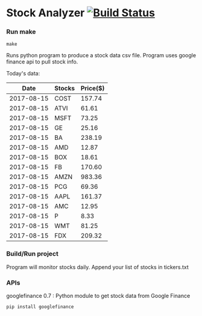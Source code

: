 # Stock Analyzer [![Build Status](https://travis-ci.org/ogoyal/StockAnalyzer.svg?branch=master)](https://travis-ci.org/ogoyal/StockAnalyzer)

### Run make
```
make
```

Runs python program to produce a stock data csv file. Program uses google finance api to pull stock info.

Today's data:

| Date| Stocks| Price($) | 
| --- | --- | ---  | 
| 2017-08-15| COST| 157.74 | 
| 2017-08-15| ATVI| 61.61 | 
| 2017-08-15| MSFT| 73.25 | 
| 2017-08-15| GE| 25.16 | 
| 2017-08-15| BA| 238.19 | 
| 2017-08-15| AMD| 12.87 | 
| 2017-08-15| BOX| 18.61 | 
| 2017-08-15| FB| 170.60 | 
| 2017-08-15| AMZN| 983.36 | 
| 2017-08-15| PCG| 69.36 | 
| 2017-08-15| AAPL| 161.37 | 
| 2017-08-15| AMC| 12.95 | 
| 2017-08-15| P| 8.33 | 
| 2017-08-15| WMT| 81.25 | 
| 2017-08-15| FDX| 209.32 | 

### Build/Run project

Program will monitor stocks daily. Append your list of stocks in tickers.txt

### APIs
googlefinance 0.7 : Python module to get stock data from Google Finance

```
pip install googlefinance
```


